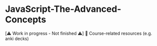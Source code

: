 # JavaScript-The-Advanced-Concepts
[⚠️ Work in progress - Not finished ⚠️] 📘 Course-related resources (e.g. anki decks)

